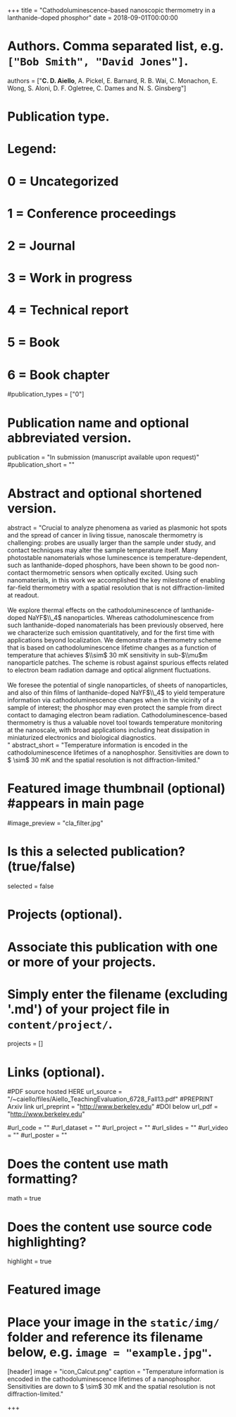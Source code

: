 +++
title = "Cathodoluminescence-based nanoscopic thermometry in a lanthanide-doped phosphor"
date = 2018-09-01T00:00:00

# Authors. Comma separated list, e.g. `["Bob Smith", "David Jones"]`.
authors = ["**C. D. Aiello**, A. Pickel, E. Barnard, R. B. Wai, C. Monachon, E. Wong, S. Aloni, D. F. Ogletree, C. Dames and N. S. Ginsberg"]

# Publication type.
# Legend:
# 0 = Uncategorized
# 1 = Conference proceedings
# 2 = Journal
# 3 = Work in progress
# 4 = Technical report
# 5 = Book
# 6 = Book chapter
#publication_types = ["0"]

# Publication name and optional abbreviated version.
publication = "In submission (manuscript available upon request)"
#publication_short = ""

# Abstract and optional shortened version.
abstract = "Crucial to analyze phenomena as varied as plasmonic hot spots and the spread of cancer in living tissue, nanoscale thermometry is challenging: probes are usually larger than the sample under study, and contact techniques may alter the sample temperature itself. Many photostable nanomaterials whose luminescence is temperature-dependent, such as lanthanide-doped phosphors, have been shown to be good non-contact thermometric sensors when optically excited. Using such nanomaterials, in this work we accomplished the key milestone of enabling far-field thermometry with a spatial resolution that is not diffraction-limited at readout. </br> </br> We explore thermal effects on the cathodoluminescence of lanthanide-doped NaYF$\\_4$ nanoparticles. Whereas cathodoluminescence from such lanthanide-doped nanomaterials has been previously observed, here we characterize such emission quantitatively, and for the first time with applications beyond localization. We demonstrate a thermometry scheme that is based on cathodoluminescence lifetime changes as a function of temperature that achieves $\\sim$ 30 mK sensitivity in sub-$\\mu$m nanoparticle patches. The scheme is robust against spurious effects related to electron beam radiation damage and optical alignment fluctuations. </br> </br>  We foresee the potential of single nanoparticles, of sheets of nanoparticles, and also of thin films of lanthanide-doped NaYF$\\_4$ to yield temperature information via cathodoluminescence changes when in the vicinity of a sample of interest; the phosphor may even protect the sample from direct contact to damaging electron beam radiation. Cathodoluminescence-based thermometry is thus a valuable novel tool towards temperature monitoring at the nanoscale, with broad applications including heat dissipation in miniaturized electronics and biological diagnostics. </br>"
abstract_short = "Temperature information is encoded in the cathodoluminescence lifetimes of a nanophosphor. Sensitivities are down to $ \\sim$ 30 mK and the spatial resolution is not diffraction-limited."

# Featured image thumbnail (optional) #appears in main page
#image_preview = "cla_filter.jpg"

# Is this a selected publication? (true/false)
selected = false

# Projects (optional).
#   Associate this publication with one or more of your projects.
#   Simply enter the filename (excluding '.md') of your project file in `content/project/`.
projects = []

# Links (optional).
#PDF source hosted HERE
url_source = "/~caiello/files/Aiello_TeachingEvaluation_6728_Fall13.pdf"
#PREPRINT Arxiv link
url_preprint = "http://www.berkeley.edu"
#DOI below
url_pdf = "http://www.berkeley.edu"

#url_code = ""
#url_dataset = ""
#url_project = ""
#url_slides = ""
#url_video = ""
#url_poster = ""


# Does the content use math formatting?
math = true

# Does the content use source code highlighting?
highlight = true

# Featured image
# Place your image in the `static/img/` folder and reference its filename below, e.g. `image = "example.jpg"`.
[header]
image = "icon_Calcut.png"
caption = "Temperature information is encoded in the cathodoluminescence lifetimes of a nanophosphor. Sensitivities are down to $ \\sim$ 30 mK and the spatial resolution is not diffraction-limited."

+++

